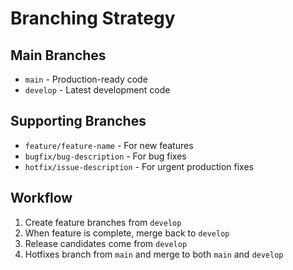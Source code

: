 # Branching Strategy

## Main Branches
- `main` - Production-ready code
- `develop` - Latest development code

## Supporting Branches
- `feature/feature-name` - For new features
- `bugfix/bug-description` - For bug fixes
- `hotfix/issue-description` - For urgent production fixes

## Workflow
1. Create feature branches from `develop`
2. When feature is complete, merge back to `develop`
3. Release candidates come from `develop`
4. Hotfixes branch from `main` and merge to both `main` and `develop`
